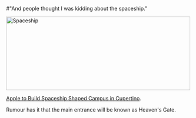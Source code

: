 #"And people thought I was kidding about the spaceship."


 <div class='p_embed p_image_embed'>
<a href="http://getfile1.posterous.com/getfile/files.posterous.com/conoroneill/5lJSreD71Sy6RNzaHQOx8fVUFkWPfdgjIqtFpNmRx0ARmOQP5MyYsw3tae3b/spaceship.png"><img alt="Spaceship" height="200" src="http://getfile2.posterous.com/getfile/files.posterous.com/conoroneill/MWb5ijsrsm1tnbpzh2bXO7S4y97TUF0bHFsS7HUlUndAixOf59MN8W9dDU55/spaceship.png.scaled.500.jpg" width="500" /></a>
</div>
<p></p><p /><a href="http://techcrunch.com/2011/06/07/steve-jobs-cupertino/">Apple to Build Spaceship Shaped Campus in Cupertino</a>.<p /><div>Rumour has it that the main entrance will be known as Heaven&#39;s Gate.<br /> <p /></div>
 